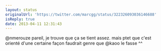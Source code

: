 ```yaml
---
layout: status
originalUrl: 'https://twitter.com/marcgg/status/322326093036146688'
isReply: true
date: 2013-04-11 12:31:43
---
```


@nmerouze pareil, je trouve que ça se tient assez. mais ptet que c'est orienté d'une certaine façon faudrait genre que @kaoo le fasse ^^
